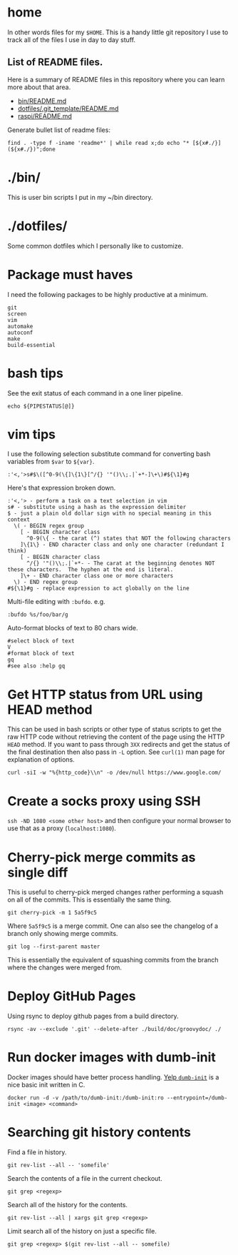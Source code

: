 # home

In other words files for my `$HOME`.  This is a handy little git repository I
use to track all of the files I use in day to day stuff.

## List of README files.

Here is a summary of README files in this repository where you can learn more
about that area.

* [bin/README.md](bin/README.md)
* [dotfiles/.git_template/README.md](dotfiles/.git_template/README.md)
* [raspi/README.md](raspi/README.md)

Generate bullet list of readme files:

    find . -type f -iname 'readme*' | while read x;do echo "* [${x#./}](${x#./})";done

# ./bin/

This is user bin scripts I put in my ~/bin directory.

# ./dotfiles/

Some common dotfiles which I personally like to customize.

# Package must haves

I need the following packages to be highly productive at a minimum.

```
git
screen
vim
automake
autoconf
make
build-essential
```

# bash tips

See the exit status of each command in a one liner pipeline.

    echo ${PIPESTATUS[@]}

# vim tips

I use the following selection substitute command for converting bash variables
from `$var` to `${var}`.

    :'<,'>s#$\([^0-9(\{]\{1\}[^/{} '"()\\;.|`+*-]\+\)#${\1}#g

Here's that expression broken down.

    :'<,'> - perform a task on a text selection in vim
    s# - substitute using a hash as the expression delimiter
    $ - just a plain old dollar sign with no special meaning in this context
      \( - BEGIN regex group
        [ - BEGIN character class
          ^0-9(\{ - the carat (^) states that NOT the following characters
        ]\{1\} - END character class and only one character (redundant I think)
        [ - BEGIN character class
          ^/{} '"()\\;.|`+*- - The carat at the beginning denotes NOT these characters.  The hyphen at the end is literal.
        ]\+ - END character class one or more characters
      \) - END regex group
    #${\1}#g - replace expression to act globally on the line

Multi-file editing with `:bufdo`.  e.g.

    :bufdo %s/foo/bar/g

Auto-format blocks of text to 80 chars wide.

    #select block of text
    V
    #format block of text
    gq
    #see also :help gq

# Get HTTP status from URL using HEAD method

This can be used in bash scripts or other type of status scripts to get the raw
HTTP code without retrieving the content of the page using the HTTP `HEAD`
method.  If you want to pass through `3XX` redirects and get the status of the
final destination then also pass in `-L` option.  See `curl(1)` man page for
explanation of options.

    curl -siI -w "%{http_code}\\n" -o /dev/null https://www.google.com/

# Create a socks proxy using SSH

`ssh -ND 1080 <some other host>` and then configure your normal browser to use
that as a proxy (`localhost:1080`).

# Cherry-pick merge commits as single diff

This is useful to cherry-pick merged changes rather performing a squash on all
of the commits.  This is essentially the same thing.

    git cherry-pick -m 1 5a5f9c5

Where `5a5f9c5` is a merge commit.  One can also see the changelog of a branch
only showing merge commits.

    git log --first-parent master

This is essentially the equivalent of squashing commits from the branch where
the changes were merged from.

# Deploy GitHub Pages

Using rsync to deploy github pages from a build directory.

    rsync -av --exclude '.git' --delete-after ./build/doc/groovydoc/ ./

# Run docker images with dumb-init

Docker images should have better process handling.  [Yelp
`dumb-init`][dumb-init] is a nice basic init written in C.

    docker run -d -v /path/to/dumb-init:/dumb-init:ro --entrypoint=/dumb-init <image> <command>

# Searching git history contents

Find a file in history.

    git rev-list --all -- 'somefile'

Search the contents of a file in the current checkout.

    git grep <regexp>

Search all of the history for the contents.

    git rev-list --all | xargs git grep <regexp>

Limit search all of the history on just a specific file.

    git grep <regexp> $(git rev-list --all -- somefile)

[dumb-init]: https://github.com/Yelp/dumb-init/issues/74#issuecomment-217669450
